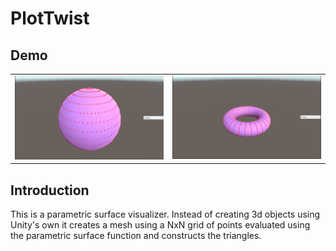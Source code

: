 # PlotTwist

## Demo
<table>
  <tr>
    <td><img src="https://github.com/Reztreal/PlotTwist/blob/main/snips/sphere.PNG?raw=true" alt="Alt text for sphere image" width="600" /></td>
    <td><img src="https://github.com/Reztreal/PlotTwist/blob/main/snips/torus.PNG?raw=true" alt="Alt text for torus image" width="600" /></td>
  </tr>
</table>



## Introduction
This is a parametric surface visualizer. Instead of creating 3d objects using Unity's own it creates a mesh using a NxN grid of points evaluated using the parametric surface function and constructs the triangles.

